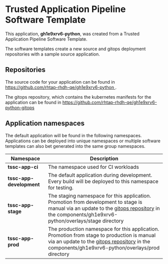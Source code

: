 # Trusted Application Pipeline Software Template

This application, **gh1e9xrv6-python**, was created from a Trusted Application Pipeline Software Template.

The software templates create a new source and gitops deployment repositories with a sample source application. 

## Repositories

The source code for your application can be found in [https://github.com/rhtap-rhdh-qe/gh1e9xrv6-python ](https://github.com/rhtap-rhdh-qe/gh1e9xrv6-python ).
 
The gitops repository, which contains the kubernetes manifests for the application can be found in 
[https://github.com/rhtap-rhdh-qe/gh1e9xrv6-python-gitops ](https://github.com/rhtap-rhdh-qe/gh1e9xrv6-python-gitops ) 

## Application namespaces 

The default application will be found in the following namespaces. Applications can be deployed into unique namespaces or multiple software templates can also bet generated into the same group namespaces.  

|  Namespace   |  Description   |  
| -------- | -------- |
| **tssc-app-ci** | The namespace used for CI workloads |
| **tssc-app-development** | The default application during development. Every build will be deployed to this namespace for testing. |
| **tssc-app-stage** | The staging namespace for this application. Promotion from development to stage is manual via an update to the [gitops repository](https://github.com/rhtap-rhdh-qe/gh1e9xrv6-python-gitops ) in the components/gh1e9xrv6-python/overlays/stage directory |
| **tssc-app-prod** | The production namespace for this application. Promotion from stage to production is manual via an update to the [gitops repository](https://github.com/rhtap-rhdh-qe/gh1e9xrv6-python-gitops ) in the components/gh1e9xrv6-python/overlays/prod directory |